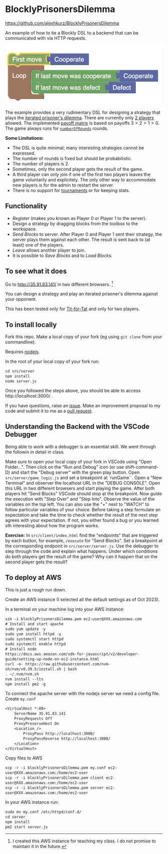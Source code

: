 # BlocklyPrisonersDilemma

https://github.com/alexhkurz/BlocklyPrisonersDilemma

An example of how to tie a Blockly DSL to a backend that can be communicated with via HTTP requests.

![Tit-for-Tat](img/TitForTat.png)

The example provides a very rudimentary DSL for designing a strategy that plays the [iterated prisoner's dilemma](https://en.wikipedia.org/wiki/Prisoner's_dilemma#The_iterated_prisoner's_dilemma). There are currently only [2 players](https://github.com/alexhkurz/BlocklyPrisonersDilemma/blob/61eb62afc027e9879979055424981e01eeb9b42a/src/server/game_logic.js#L4) allowed. The implemented [payoff matrix](https://github.com/alexhkurz/BlocklyPrisonersDilemma/blob/61eb62afc027e9879979055424981e01eeb9b42a/src/server/game_logic.js#L6) is based on payoffs $3>2>1>0$. The game always runs for [`numberOfRounds`](https://github.com/alexhkurz/BlocklyPrisonersDilemma/blob/61eb62afc027e9879979055424981e01eeb9b42a/src/server/game_logic.js#L16) rounds.

**Some Limitations:**

- The DSL is quite minimal; many interesting strategies cannot be expressed.
- The number of rounds is fixed but should be probabilistic.
- The number of players is 2.
- Sometimes, only the second player gets the result of the game.
- A third player can only join if one of the first two players leaves the game voluntarily and explicitely. The only other way to accommodate new players is for the admin to restart the server.
- There is no support for [tournaments](https://cs.stanford.edu/people/eroberts/courses/soco/projects/1998-99/game-theory/axelrod.html) or for keeping stats.

## Functionality

- *Register* (makes you known as Player 0 or Player 1 to the server).
- Design a strategy by dragging blocks from the toolbox to the workspace.
- *Send Blocks* to server. After Player 0  and Player 1 sent their strategy, the server plays them against each other. The result is sent back to (at least) one of the players.
- *Leave* allows another player to join.
- It is possible to *Save Blocks* and to *Load Blocks*.

## To see what it does

Go to http://35.91.83.141/ in two different browsers. [^AWS]

[^AWS]: I created this AWS instance for teaching my class. I do not promise to maintain it in the future.

You can design a strategy and play an iterated prisoner's dilemma against your opponent.

This has been tested only for [Tit-for-Tat](img/TitForTat.png) and only for two players.

## To install locally

Fork this repo. Make a local copy of your fork (eg using `git clone` from your commandline).

Requires [nodejs](https://nodejs.org/en/download).

In the root of your local copy of your fork run:

```
cd src/server
npm install
node server.js
```

Once you followed the steps above, you should be able to access http://localhost:3000/ .

If you have questions, raise an [issue](https://github.com/alexhkurz/BlocklyPrisonersDilemma/issues). Make an improvement proposal to my code and submit it to me as a [pull request](https://github.com/alexhkurz/BlocklyPrisonersDilemma/pulls).

## Understanding the Backend with the VSCode Debugger

Being able to work with a debugger is an essential skill. We went through the followin in detail in class.

Make sure to open your local copy of your fork in VSCode using "Open Folder...". Then click on the "Run and Debug" icon (or use shift-command-D) and start the "Debug server" with the green play button. Open `src/server/game_logic.js` and set a breakpoint at `runGame``. Open a "New Terminal" and observer the localhost URL in the "DEBUG CONSOLE". Open this URL in two different browsers and start playing the game. After both players hit "Send Blocks" VSCode should stop at the breakpoint. Now guide the execution with "Step Over" and "Step Into". Observe the value of the variables on the top left. You can also use the "+" next to "WATCH" to follow particular variables of your choice. Before taking a step formulate an expectation and take the time to check whether the result of the next step agrees with your expectation. If not, you either found a bug or you learned sth interesting about how the program works.

**Exercise:** In `src/client/index.html` find the "endpoints" that are triggered by each button, for example, `/execute` for "Send Blocks". Set a breakpoint at the corresponding endpoint in `src/server/server.js`. Use the debugger to step through the code and explain what happens. Under which conditions do both players get the result of the game? Why can it happen that on the second player gets the result?

## To deploy at AWS

This is just a rough run down.

Create an AWS instance (I selected all the default settings as of Oct 2023).

In a terminal on your machine log into your AWS instance:

```
ssh -i blocklyPrisonersDilemma.pem ec2-user@XXX.amazonaws.com
# Install and start apache
sudo yum update -y  
sudo yum install httpd -y  
sudo systemctl start httpd
sudo systemctl enable httpd
# Install node
https://docs.aws.amazon.com/sdk-for-javascript/v2/developer-guide/setting-up-node-on-ec2-instance.html
curl -o- https://raw.githubusercontent.com/nvm-sh/nvm/v0.39.5/install.sh | bash
. ~/.nvm/nvm.sh
nvm install --lts
npm install pm2 -g
```

To connect the apache server with the nodejs server we need a config file. Create `my.conf`

```
<VirtualHost *:80>
    ServerName 35.91.83.141
    ProxyRequests Off
    ProxyPreserveHost On
    <Location />
        ProxyPass http://localhost:3000/
        ProxyPassReverse http://localhost:3000/
    </Location>
</VirtualHost>
```


Copy files to AWS
```
scp -r -i blocklyPrisonersDilemma.pem my.conf ec2-user@XXX.amazonaws.com:/home/ec2-user
scp -r -i blocklyPrisonersDilemma.pem client ec2-user@XXX.amazonaws.com:/home/ec2-user
scp -r -i blocklyPrisonersDilemma.pem server ec2-user@XXX.amazonaws.com:/home/ec2-user
```

In your AWS instance run:
```
sudo mv my.conf /etc/httpd/conf.d/
cd server
npm install
pm2 start server.js
```
